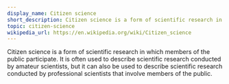 ```yaml
---
display_name: Citizen science
short_description: Citizen science is a form of scientific research in which members of the public participate.
topic: citizen-science
wikipedia_url: https://en.wikipedia.org/wiki/Citizen_science
---
```


Citizen science is a form of scientific research in which members of the public participate. It is often used to describe scientific research conducted by amateur scientists, but it can also be used to describe scientific research conducted by professional scientists that involve members of the public.
